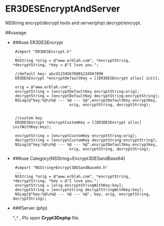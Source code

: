 ER3DESEncryptAndServer
======================

NSString encrypt/decrypt tools  and server(php) decrypt/encrypt.

##useage

 * ###use ER3DESEncrypt

	
		#import "ER3DESEncrypt.h"
		...
		NSString *orig = @"www.erblah.com", *encryptString, *decryptString, *key = @"I love you.";

    	//default key: abcd12345678901234567890
    	ER3DESEncrypt *encryptDefaultKey = [[ER3DESEncrypt alloc] init];
    
    	orig = @"www.erblah.com";
    	encryptString = [encryptDefaultKey encryptString:orig];
    	decryptString = [encryptDefaultKey decryptString:encryptString];
    	NSLog(@"key:%@\n%@ --- %@ --- %@",encryptDefaultKey.encryptKey, 
    							orig, encryptString, decryptString);
    
    
    	//custom key
    	ER3DESEncrypt *encryptCustomKey = [[ER3DESEncrypt alloc] initWithKey:key];
    
    	encryptString = [encryptCustomKey encryptString:orig];
    	decryptString = [encryptCustomKey decryptString:encryptString];
    	NSLog(@"key:%@\n%@ --- %@ --- %@",encryptDefaultKey.encryptKey, 
    							orig, encryptString, decryptString);


 * ###use Category(NSString+Encrypt3DESandBase64)
 
 
		#import "NSString+Encrypt3DESandBase64.h"
		...
		NSString *orig = @"www.erblah.com", *encryptString, *decryptString, *key = @"I love you.";
		encryptString = [orig encryptStringWithKey:key];
    	decryptString = [encryptString decryptStringWithKey:key];
   		NSLog(@"key:%@\n%@ --- %@ --- %@", key, orig, encryptString, decryptString);
   		
   		
   		
 * ###Server (php)
 
 	^_^ , Plz open **Crypt3Dephp** file.